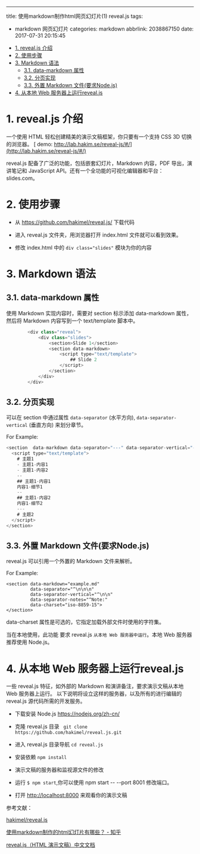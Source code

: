 ---
title: 使用markdown制作html网页幻灯片(1) reveal.js
tags:
  - markdown 网页幻灯片
categories: markdown
abbrlink: 2038867150
date: 2017-07-31 20:15:45
<!-- TOC -->

- [1. reveal.js 介绍](#1-revealjs-介绍)
- [2. 使用步骤](#2-使用步骤)
- [3. Markdown 语法](#3-markdown-语法)
    - [3.1. data-markdown 属性](#31-data-markdown-属性)
    - [3.2. 分页实现](#32-分页实现)
    - [3.3. 外置 Markdown 文件(要求Node.js)](#33-外置-markdown-文件要求nodejs)
- [4. 从本地 Web 服务器上运行reveal.js](#4-从本地-web-服务器上运行revealjs)

<!-- /TOC -->

<!-- more -->

# 1. reveal.js 介绍

一个使用 HTML 轻松创建精美的演示文稿框架，你只要有一个支持 CSS 3D 切换的浏览器。
[ demo: http://lab.hakim.se/reveal-js/#/](http://lab.hakim.se/reveal-js/#/)

reveal.js 配备了广泛的功能，包括嵌套幻灯片，Markdown 内容，PDF 导出，演讲笔记和 JavaScript API。还有一个全功能的可视化编辑器和平台：slides.com。

# 2. 使用步骤

- 从  https://github.com/hakimel/reveal.js/ 下载代码

- 进入 reveal.js 文件夹，用浏览器打开 index.html 文件就可以看到效果。

- 修改 index.html 中的 `div class="slides"` 模块为你的内容

# 3. Markdown 语法

## 3.1. data-markdown 属性

   使用 Markdown 实现内容时，需要对 section 标示添加 data-markdown 属性，然后将 Markdown 内容写到一个 text/template 脚本中。
```js
		<div class="reveal">
			<div class="slides">
				<section>Slide 1</section>
				<section data-markdown>
					<script type="text/template">
						## Slide 2
					</script>
				</section>
			</div>
		</div>
```

## 3.2. 分页实现

可以在 section 中通过属性 `data-separator` (水平方向), `data-separator-vertical` (垂直方向) 来划分章节。

For Example:

```js
<section  data-markdown data-separator="---" data-separator-vertical="--"  >
  <script type="text/template">
    # 主题1
    - 主题1-内容1
    - 主题1-内容2
    --
    ## 主题1-内容1
    内容1-细节1
    --
    ## 主题1-内容2
    内容1-细节2
    ---
    # 主题2
  </script>
</section>

```

## 3.3. 外置 Markdown 文件(要求Node.js)

reveal.js 可以引用一个外置的 Markdown 文件来解析。

For Example:
```
<section data-markdown="example.md"
         data-separator="^\n\n\n"
         data-separator-vertical="^\n\n"
         data-separator-notes="^Note:"
         data-charset="iso-8859-15">
</section>

```
data-charset 属性是可选的，它指定加载外部文件时使用的字符集。

当在本地使用，此功能 要求 reveal.js `从本地 Web 服务器中运行`。本地 Web 服务器推荐使用 Node.js。

# 4. 从本地 Web 服务器上运行reveal.js

一些 reveal.js 特征，如外部的 Markdown 和演讲备注，要求演示文稿从本地 Web 服务器上运行。
以下说明将设立这样的服务器，以及所有的进行编辑的 reveal.js 源代码所需的开发服务。

- 下载安装 Node.js https://nodejs.org/zh-cn/

- 克隆 reveal.js 目录 ` git clone https://github.com/hakimel/reveal.js.git`

- 进入 reveal.js 目录导航 `cd reveal.js`

- 安装依赖 `npm install`

- 演示文稿的服务器和监视源文件的修改

- 运行 `$ npm start`,你可以使用 npm start -- --port 8001 修改端口。

- 打开 <http://localhost:8000> 来观看你的演示文稿


参考文献：

[hakimel/reveal.js](https://github.com/hakimel/reveal.js)

[使用markdown制作的html幻灯片有哪些？ - 知乎](https://www.zhihu.com/question/35164931)


[reveal.js（HTML 演示文稿）中文文档](https://vxhly.github.io/2016/09/03/reveal-js-cn-document/)